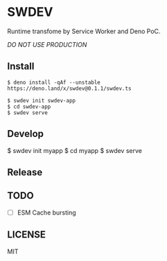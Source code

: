 # SWDEV

Runtime transfome by Service Worker and Deno PoC.

_DO NOT USE PRODUCTION_

## Install

```
$ deno install -qAf --unstable https://deno.land/x/swdev@0.1.1/swdev.ts

$ swdev init swdev-app
$ cd swdev-app
$ swdev serve
```

## Develop

$ swdev init myapp
$ cd myapp
$ swdev serve

## Release

## TODO

- [ ] ESM Cache bursting

## LICENSE

MIT

